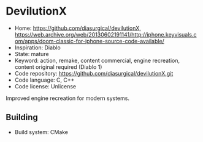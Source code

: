 # DevilutionX

- Home: https://github.com/diasurgical/devilutionX, https://web.archive.org/web/20130602191141/http://iphone.keyvisuals.com/apps/doom-classic-for-iphone-source-code-available/
- Inspiration: Diablo
- State: mature
- Keyword: action, remake, content commercial, engine recreation, content original required (Diablo 1)
- Code repository: https://github.com/diasurgical/devilutionX.git
- Code language: C, C++
- Code license: Unlicense

Improved engine recreation for modern systems.

## Building

- Build system: CMake
